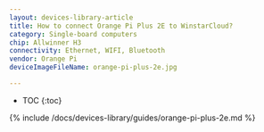 ```yaml
---
layout: devices-library-article
title: How to connect Orange Pi Plus 2E to WinstarCloud?
category: Single-board computers
chip: Allwinner H3
connectivity: Ethernet, WIFI, Bluetooth
vendor: Orange Pi
deviceImageFileName: orange-pi-plus-2e.jpg

---
```



* TOC
{:toc}

{% include /docs/devices-library/guides/orange-pi-plus-2e.md %}